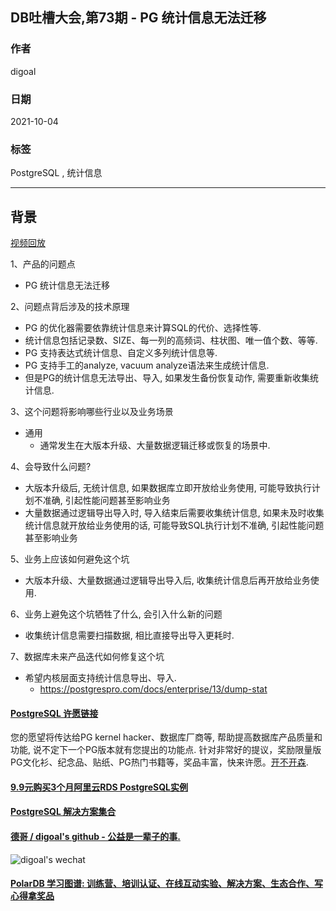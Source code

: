 ## DB吐槽大会,第73期 - PG 统计信息无法迁移   
  
### 作者  
digoal   
  
### 日期  
2021-10-04   
  
### 标签  
PostgreSQL , 统计信息   
  
----  
  
## 背景  
[视频回放]()   
  
1、产品的问题点  
- PG 统计信息无法迁移   
  
2、问题点背后涉及的技术原理  
- PG 的优化器需要依靠统计信息来计算SQL的代价、选择性等.   
- 统计信息包括记录数、SIZE、每一列的高频词、柱状图、唯一值个数、等等.   
- PG 支持表达式统计信息、自定义多列统计信息等.   
- PG 支持手工的analyze, vacuum analyze语法来生成统计信息.    
- 但是PG的统计信息无法导出、导入, 如果发生备份恢复动作, 需要重新收集统计信息.   
  
3、这个问题将影响哪些行业以及业务场景  
- 通用  
    - 通常发生在大版本升级、大量数据逻辑迁移或恢复的场景中.   
  
4、会导致什么问题?  
- 大版本升级后, 无统计信息, 如果数据库立即开放给业务使用, 可能导致执行计划不准确, 引起性能问题甚至影响业务  
- 大量数据通过逻辑导出导入时, 导入结束后需要收集统计信息, 如果未及时收集统计信息就开放给业务使用的话, 可能导致SQL执行计划不准确, 引起性能问题甚至影响业务  
  
5、业务上应该如何避免这个坑  
- 大版本升级、大量数据通过逻辑导出导入后, 收集统计信息后再开放给业务使用.   
  
6、业务上避免这个坑牺牲了什么, 会引入什么新的问题  
- 收集统计信息需要扫描数据, 相比直接导出导入更耗时.    
  
7、数据库未来产品迭代如何修复这个坑  
- 希望内核层面支持统计信息导出、导入.   
    - https://postgrespro.com/docs/enterprise/13/dump-stat  
        
  
#### [PostgreSQL 许愿链接](https://github.com/digoal/blog/issues/76 "269ac3d1c492e938c0191101c7238216")
您的愿望将传达给PG kernel hacker、数据库厂商等, 帮助提高数据库产品质量和功能, 说不定下一个PG版本就有您提出的功能点. 针对非常好的提议，奖励限量版PG文化衫、纪念品、贴纸、PG热门书籍等，奖品丰富，快来许愿。[开不开森](https://github.com/digoal/blog/issues/76 "269ac3d1c492e938c0191101c7238216").  
  
  
#### [9.9元购买3个月阿里云RDS PostgreSQL实例](https://www.aliyun.com/database/postgresqlactivity "57258f76c37864c6e6d23383d05714ea")
  
  
#### [PostgreSQL 解决方案集合](https://yq.aliyun.com/topic/118 "40cff096e9ed7122c512b35d8561d9c8")
  
  
#### [德哥 / digoal's github - 公益是一辈子的事.](https://github.com/digoal/blog/blob/master/README.md "22709685feb7cab07d30f30387f0a9ae")
  
  
![digoal's wechat](../pic/digoal_weixin.jpg "f7ad92eeba24523fd47a6e1a0e691b59")
  
  
#### [PolarDB 学习图谱: 训练营、培训认证、在线互动实验、解决方案、生态合作、写心得拿奖品](https://www.aliyun.com/database/openpolardb/activity "8642f60e04ed0c814bf9cb9677976bd4")
  
